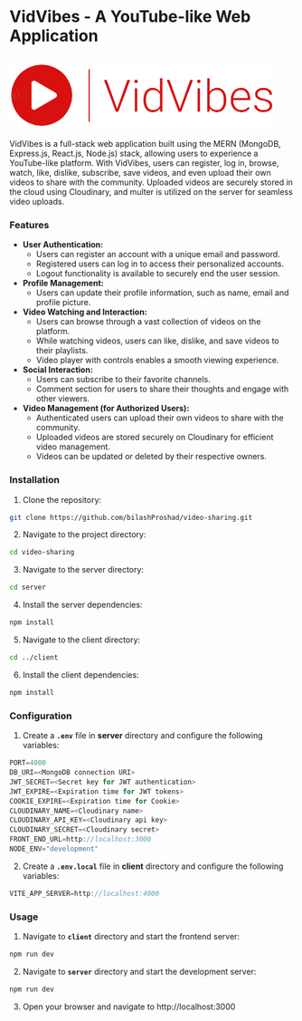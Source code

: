 # VidVibes - A YouTube-like Web Application

## ![logo](https://github.com/bilashProshad/video-sharing/blob/main/client/src/assets/logo.png?raw=true)

VidVibes is a full-stack web application built using the MERN (MongoDB, Express.js, React.js, Node.js) stack, allowing users to experience a YouTube-like platform. With VidVibes, users can register, log in, browse, watch, like, dislike, subscribe, save videos, and even upload their own videos to share with the community. Uploaded videos are securely stored in the cloud using Cloudinary, and multer is utilized on the server for seamless video uploads.

### Features

- **User Authentication:**
  - Users can register an account with a unique email and password.
  - Registered users can log in to access their personalized accounts.
  - Logout functionality is available to securely end the user session.
- **Profile Management:**
  - Users can update their profile information, such as name, email and profile picture.
- **Video Watching and Interaction:**
  - Users can browse through a vast collection of videos on the platform.
  - While watching videos, users can like, dislike, and save videos to their playlists.
  - Video player with controls enables a smooth viewing experience.
- **Social Interaction:**
  - Users can subscribe to their favorite channels.
  - Comment section for users to share their thoughts and engage with other viewers.
- **Video Management (for Authorized Users):**
  - Authenticated users can upload their own videos to share with the community.
  - Uploaded videos are stored securely on Cloudinary for efficient video management.
  - Videos can be updated or deleted by their respective owners.

### Installation

1. Clone the repository:

```bash
git clone https://github.com/bilashProshad/video-sharing.git
```

2. Navigate to the project directory:

```bash
cd video-sharing
```

3. Navigate to the server directory:

```bash
cd server
```

4. Install the server dependencies:

```bash
npm install
```

5. Navigate to the client directory:

```bash
cd ../client
```

6. Install the client dependencies:

```bash
npm install
```

### Configuration

1. Create a **`.env`** file in **server** directory and configure the following variables:

```js
PORT=4000
DB_URI=<MongoDB connection URI>
JWT_SECRET=<Secret key for JWT authentication>
JWT_EXPIRE=<Expiration time for JWT tokens>
COOKIE_EXPIRE=<Expiration time for Cookie>
CLOUDINARY_NAME=<Cloudinary name>
CLOUDINARY_API_KEY=<Cloudinary api key>
CLOUDINARY_SECRET=<Cloudinary secret>
FRONT_END_URL=http://localhost:3000
NODE_ENV="development"
```

2. Create a **`.env.local`** file in **client** directory and configure the following variables:

```js
VITE_APP_SERVER=http://localhost:4000
```

### Usage

1. Navigate to **`client`** directory and start the frontend server:

```bash
npm run dev
```

2. Navigate to **`server`** directory and start the development server:

```bash
npm run dev
```

3. Open your browser and navigate to http://localhost:3000
